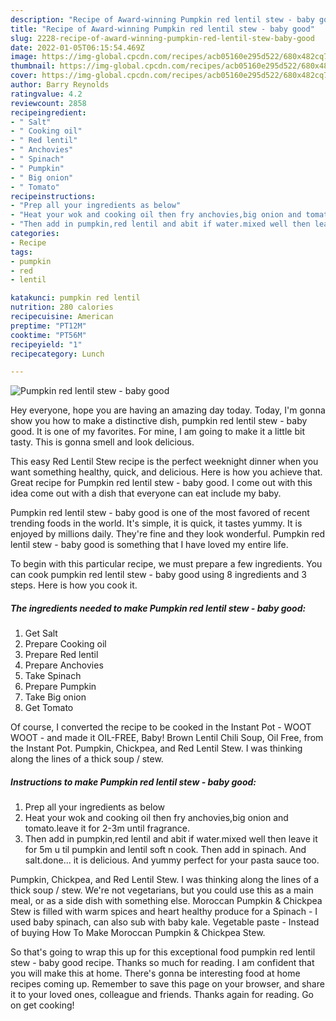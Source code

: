 ```yaml
---
description: "Recipe of Award-winning Pumpkin red lentil stew - baby good"
title: "Recipe of Award-winning Pumpkin red lentil stew - baby good"
slug: 2228-recipe-of-award-winning-pumpkin-red-lentil-stew-baby-good
date: 2022-01-05T06:15:54.469Z
image: https://img-global.cpcdn.com/recipes/acb05160e295d522/680x482cq70/pumpkin-red-lentil-stew-baby-good-recipe-main-photo.jpg
thumbnail: https://img-global.cpcdn.com/recipes/acb05160e295d522/680x482cq70/pumpkin-red-lentil-stew-baby-good-recipe-main-photo.jpg
cover: https://img-global.cpcdn.com/recipes/acb05160e295d522/680x482cq70/pumpkin-red-lentil-stew-baby-good-recipe-main-photo.jpg
author: Barry Reynolds
ratingvalue: 4.2
reviewcount: 2858
recipeingredient:
- " Salt"
- " Cooking oil"
- " Red lentil"
- " Anchovies"
- " Spinach"
- " Pumpkin"
- " Big onion"
- " Tomato"
recipeinstructions:
- "Prep all your ingredients as below"
- "Heat your wok and cooking oil then fry anchovies,big onion and tomato.leave it for 2-3m until fragrance."
- "Then add in pumpkin,red lentil and abit if water.mixed well then leave it for 5m u til pumpkin and lentil soft n cook. Then add in spinach. And salt.done... it is delicious. And yummy perfect for your pasta sauce too."
categories:
- Recipe
tags:
- pumpkin
- red
- lentil

katakunci: pumpkin red lentil 
nutrition: 280 calories
recipecuisine: American
preptime: "PT12M"
cooktime: "PT56M"
recipeyield: "1"
recipecategory: Lunch

---
```



![Pumpkin red lentil stew - baby good](https://img-global.cpcdn.com/recipes/acb05160e295d522/680x482cq70/pumpkin-red-lentil-stew-baby-good-recipe-main-photo.jpg)

Hey everyone, hope you are having an amazing day today. Today, I'm gonna show you how to make a distinctive dish, pumpkin red lentil stew - baby good. It is one of my favorites. For mine, I am going to make it a little bit tasty. This is gonna smell and look delicious.

This easy Red Lentil Stew recipe is the perfect weeknight dinner when you want something healthy, quick, and delicious. Here is how you achieve that. Great recipe for Pumpkin red lentil stew - baby good. I come out with this idea come out with a dish that everyone can eat include my baby.

Pumpkin red lentil stew - baby good is one of the most favored of recent trending foods in the world. It's simple, it is quick, it tastes yummy. It is enjoyed by millions daily. They're fine and they look wonderful. Pumpkin red lentil stew - baby good is something that I have loved my entire life.


To begin with this particular recipe, we must prepare a few ingredients. You can cook pumpkin red lentil stew - baby good using 8 ingredients and 3 steps. Here is how you cook it.

<!--inarticleads1-->

##### The ingredients needed to make Pumpkin red lentil stew - baby good:

1. Get  Salt
1. Prepare  Cooking oil
1. Prepare  Red lentil
1. Prepare  Anchovies
1. Take  Spinach
1. Prepare  Pumpkin
1. Take  Big onion
1. Get  Tomato


Of course, I converted the recipe to be cooked in the Instant Pot - WOOT WOOT - and made it OIL-FREE, Baby! Brown Lentil Chili Soup, Oil Free, from the Instant Pot. Pumpkin, Chickpea, and Red Lentil Stew. I was thinking along the lines of a thick soup / stew. 

<!--inarticleads2-->

##### Instructions to make Pumpkin red lentil stew - baby good:

1. Prep all your ingredients as below
1. Heat your wok and cooking oil then fry anchovies,big onion and tomato.leave it for 2-3m until fragrance.
1. Then add in pumpkin,red lentil and abit if water.mixed well then leave it for 5m u til pumpkin and lentil soft n cook. Then add in spinach. And salt.done... it is delicious. And yummy perfect for your pasta sauce too.


Pumpkin, Chickpea, and Red Lentil Stew. I was thinking along the lines of a thick soup / stew. We&#39;re not vegetarians, but you could use this as a main meal, or as a side dish with something else. Moroccan Pumpkin &amp; Chickpea Stew is filled with warm spices and heart healthy produce for a Spinach - I used baby spinach, can also sub with baby kale. Vegetable paste - Instead of buying How To Make Moroccan Pumpkin &amp; Chickpea Stew. 

So that's going to wrap this up for this exceptional food pumpkin red lentil stew - baby good recipe. Thanks so much for reading. I am confident that you will make this at home. There's gonna be interesting food at home recipes coming up. Remember to save this page on your browser, and share it to your loved ones, colleague and friends. Thanks again for reading. Go on get cooking!

